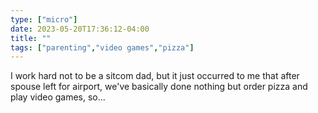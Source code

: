 ```yaml
---
type: ["micro"]
date: 2023-05-20T17:36:12-04:00
title: ""
tags: ["parenting","video games","pizza"]
---
```

I work hard not to be a sitcom dad, but it just occurred to me that after spouse left for airport, we've basically done nothing but order pizza and play video games, so...
